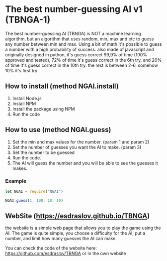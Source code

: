 # The best number-guessing AI v1 (TBNGA-1)

The best number-guessing AI (TBNGA) is NOT a machine learning algorithm, but an algorithm that uses random, min, max and etc to guess any number between min and max. Using a bit of math it's possible to guess a number with a high probability of success. also made of javascript and originally designed in python, it's guess correct 99,9% of time (100% approved and tested), 72% of time it's guess correct in the 6th try, and 20% of time it's guess correct in the 10th try. the rest is between 2-6, somehow 10% it's first try

## How to install (method NGAI.install)

1. Install Node.js
2. Install NPM
3. Install the package using NPM
4. Run the code

## How to use (method NGAI.guess)

1. Set the min and max values for the number. (param 1 and param 2)
2. Set the number of guesses you want the AI to make. (param 3)
3. Set the number to be guessed
4. Run the code.
5. The AI will guess the number and you will be able to see the guesses it makes.

### Example

```javascript
let NGAI = require("NGAI")

NGAI.guess(1, 100, 10, 10)
```

## WebSite (https://esdraslov.github.io/TBNGA)

the website is a simple web page that allows you to play the game using the AI. The game is quite simple, you choose a difficulty for the AI, put a number, and limit how many guesses the AI can make.

You can check the code of the website here: https://github.com/esdraslov/TBNGA or in the own website
